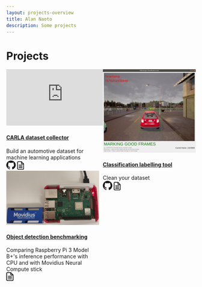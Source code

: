 ```yaml
---
layout: projects-overview
title: Alan Naoto
description: Some projects
---
```


# Projects

<!-- CARLA dataset -->
<div class="card" style="float: left; width: 49%">
    <div class="iframe-container">
        <iframe src="https://www.youtube.com/embed/gEMXanC8I6w" frameborder="0" allow="accelerometer; autoplay; encrypted-media; gyroscope; picture-in-picture" allowfullscreen></iframe>
    </div>                
    <div class="container">
        <h4><b><a href="project-1.html" class="project-link">CARLA dataset collector</a></b></h4>
        Build an automotive dataset for machine learning applications
        <br>
        <a href="https://github.com/AlanNaoto/carla-dataset-runner"><img alt="Source code" src="assets/imgs/GitHub-Mark-64px.png" width="10%"></a>
        <a href="project-1.html"><img alt="Project page" src="assets/imgs/project-page.png" width="7.5%"></a>
    </div>
</div>

<!-- Classification annotation tool -->
<div class="card" style="float: right; width: 49%">        
    <a href="project-2.html"><img src="assets/imgs/classification_tool.png" alt="GUI for the tool"></a>
    <div class="container">
        <h4><b><a href="project-2.html" class="project-link">Classification labelling tool</a></b></h4>
        Clean your dataset
        <br>
        <a href="https://github.com/AlanNaoto/Dataset_GUI_labelling_tool"><img alt="Source code" src="assets/imgs/GitHub-Mark-64px.png" width="10%"></a>
        <a href="project-2.html"><img alt="Project page" src="assets/imgs/project-page.png" width="7.5%"></a>
    </div>
</div>

<div class="card" style="float: left; width: 49%">        
    <a href="project-3.html"><img src="assets/imgs/rasp_pi_movidius.png" alt="raspberry_pi_3b+"></a>
    <div class="container">          
        <h4><b><a href="project-3.html" class="project-link">Object detection benchmarking</a></b></h4>
        Comparing Raspberry Pi 3 Model B+'s inference performance with CPU and with Movidius Neural Compute stick
        <br>
        <a href="project-3.html"><img alt="Project page" src="assets/imgs/project-page.png" width="7.5%"></a>
    </div>
</div>

<!-- References -->
<!-- project-page.png made by Sergey Ershov from https://www.iconfinder.com/icons/2850903/document_file_menu_page_paper_icon-->
